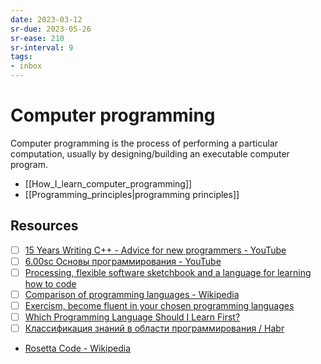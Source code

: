 ```yaml
---
date: 2023-03-12
sr-due: 2023-05-26
sr-ease: 210
sr-interval: 9
tags:
- inbox
---
```


# Computer programming

Computer programming is the process of performing a particular computation,
usually by designing/building an executable computer program.

- [[How_I_learn_computer_programming]]
- [[Programming_principles|programming principles]]

## Resources

- [ ] [15 Years Writing C++ - Advice for new programmers - YouTube](https://www.youtube.com/watch?v=37VZu3b045k)
- [ ] [6.00sc Основы программирования - YouTube](https://www.youtube.com/playlist?list=PLxZ7p55WWz1la38FHUrOqNEBCn7tZfKf3)
- [ ] [Processing, flexible software sketchbook and a language for learning how to code](https://processing.org/)
- [ ] [Comparison of programming languages - Wikipedia](https://en.wikipedia.org/wiki/Comparison_of_programming_languages)
- [ ] [Exercism, become fluent in your chosen programming languages](https://exercism.org/tracks)
- [ ] [Which Programming Language Should I Learn First?](https://carlcheo.com/startcoding)
- [ ] [Классификация знаний в области программирования / Habr](https://habr.com/en/articles/249983/)
- [Rosetta Code - Wikipedia](https://en.wikipedia.org/wiki/Rosetta_Code)
